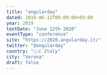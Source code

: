 ```yaml
---
title: "angularday"
dated: 2019-06-12T00:00:00+03:00
year: 2019
textDate: "June 12th 2020"
eventType: "conference"
site: "https://2020.angularday.it/"
twitter: "@angularday"
country: "🇮🇹 Italy"
city: "Verona"
draft: false
---
```

